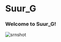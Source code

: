 # Suur_G

### Welcome to Suur_G!

![srnshot](https://github.com/LionSnail/Suur_G/assets/116630921/b3949d2f-457f-433c-9962-841bc512b520)


